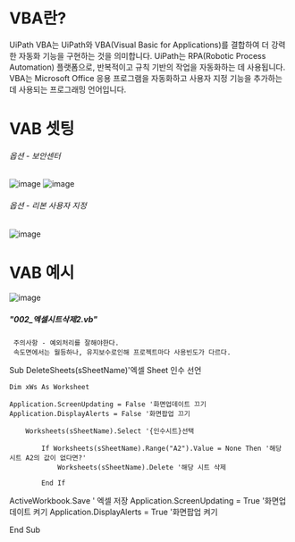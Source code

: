 # VBA란?

UiPath VBA는 UiPath와 VBA(Visual Basic for Applications)를 결합하여 더 강력한 자동화 기능을 구현하는 것을 의미합니다. UiPath는 RPA(Robotic Process Automation) 플랫폼으로, 반복적이고 규칙 기반의 작업을 자동화하는 데 사용됩니다. VBA는 Microsoft Office 응용 프로그램을 자동화하고 사용자 지정 기능을 추가하는 데 사용되는 프로그래밍 언어입니다.

# VAB 셋팅
###### 옵션 - 보안센터
![image](https://github.com/user-attachments/assets/d05d719a-6565-49c4-b138-ae68e57245f0)
![image](https://github.com/user-attachments/assets/7d5eb306-b6bb-4a84-a55e-304dc144949d)
###### 옵션 - 리본 사용자 지정
![image](https://github.com/user-attachments/assets/7755eab5-61d8-49f3-9e30-17964961ca39)

# VAB 예시

![image](https://github.com/user-attachments/assets/8885b5d2-62cb-4379-b18d-58c135643dcb)

##### "002_엑셀시트삭제2.vb"
	 주의사항 - 예외처리를 잘해야한다.
	 속도면에서는 월등하나, 유지보수로인해 프로젝트마다 사용빈도가 다르다.

Sub DeleteSheets(sSheetName)'엑셀 Sheet 인수 선언

	Dim xWs As Worksheet
	
	Application.ScreenUpdating = False '화면업데이트 끄기
	Application.DisplayAlerts = False '화면팝업 끄기
	
		Worksheets(sSheetName).Select '{인수시트}선택
		
			If Worksheets(sSheetName).Range("A2").Value = None Then '해당 시트 A2의 값이 없다면?'
				Worksheets(sSheetName).Delete '해당 시트 삭제
				
			End If
			
ActiveWorkbook.Save ' 엑셀 저장
	Application.ScreenUpdating = True '화면업데이트 켜기
	Application.DisplayAlerts = True '화면팝업 켜기
	
	
End Sub

